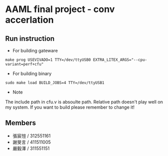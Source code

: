# AAML final project - conv accerlation

## Run instruction

- For building gateware
```
make prog USEVIVADO=1 TTY=/dev/ttyUSB0 EXTRA_LITEX_ARGS="--cpu-variant=perf+cfu"
```

- For building binary
```
sudo make load BUILD_JOBS=4 TTY=/dev/ttyUSB1
```

- Note

The include path in cfu.v is absoulte path. Relative path doesn't play well on my system. If you want to build please remember to change it!

## Members

- 張宸愷 / 312551161
- 謝旻言 / 411511005
- 嚴毅澤 / 311551151

